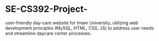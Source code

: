 # SE-CS392-Project-
user-friendly day-care website for Imam University, utilizing web development principles
(MySQL, HTML, CSS, JS) to address user needs and streamline daycare center processes.
